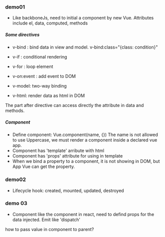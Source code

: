 ### demo01

- Like backboneJs, need to initial a component by new Vue. Attributes include el, data, computed, methods

##### Some directives

- v-bind : bind data in view and model. v-bind:class="{class: condition}"
- v-if : conditional rendering
- v-for : loop element
- v-on:event : add event to DOM
- v-model: two-way binding

- v-html: render data as html in DOM

The part after directive can access directly the attribute in data and methods.

##### Component

- Define component: Vue.component(name, {}) The name is not allowed to use Uppercase, we must render a component inside a declared vue app.
- Component has 'template' arribute with html
- Component has 'props' attribute for using in template
- When we bind a property to a component, it is not showing in DOM, but App Vue can get the property.

### demo02

- Lifecycle hook: created, mounted, updated, destroyed

### demo 03

- Component like the component in react, need to defind props for the data injected. Emit like 'dispatch'

how to pass value in component to parent?
